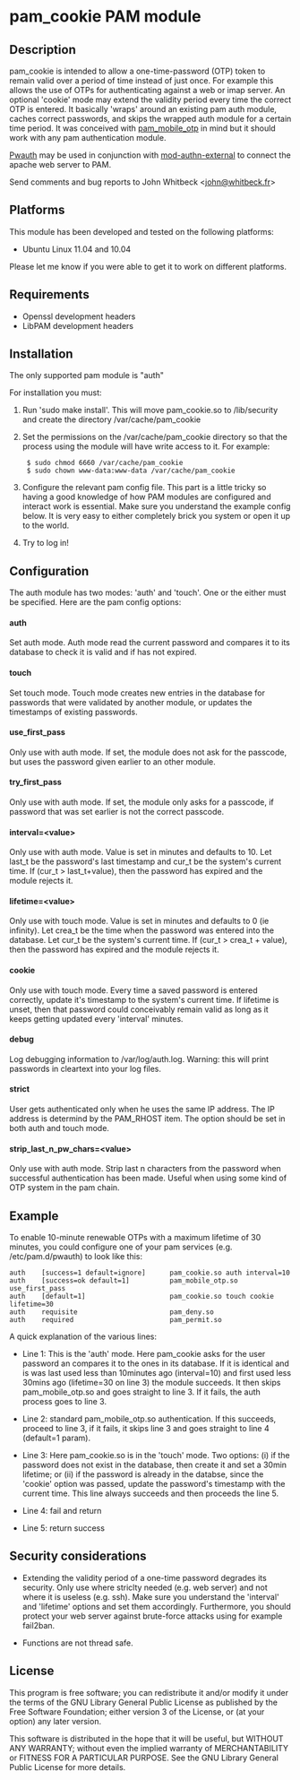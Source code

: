 pam_cookie PAM module
======================

Description
-----------

pam\_cookie is intended to allow a one-time-password (OTP) token to
remain valid over a period of time instead of just once. For example
this allows the use of OTPs for authenticating against a web or imap
server. An optional 'cookie' mode may extend the validity period every
time the correct OTP is entered. It basically 'wraps' around an
existing pam auth module, caches correct passwords, and skips the
wrapped auth module for a certain time period. It was conceived with
[pam_mobile_otp](http://motp.sourceforge.net) in mind but it should
work with any pam authentication module.

[Pwauth](http://code.google.com/p/pwauth/) may be used in conjunction
with [mod-authn-external](http://code.google.com/p/mod-auth-external/)
to connect the apache web server to PAM.

Send comments and bug reports to John Whitbeck &lt;john@whitbeck.fr&gt;

Platforms
---------

This module has been developed and tested on the following platforms:
* Ubuntu Linux 11.04 and 10.04

Please let me know if you were able to get it to work on different
platforms.


Requirements
-----------
* Openssl development headers
* LibPAM development headers


Installation
------------

The only supported pam module is "auth"

For installation you must:

1. Run 'sudo make install'. This will move pam_cookie.so to
   /lib/security and create the directory /var/cache/pam_cookie

2. Set the permissions on the /var/cache/pam_cookie directory so
that the process using the module will have write access to
it. For example:

        $ sudo chmod 6660 /var/cache/pam_cookie
        $ sudo chown www-data:www-data /var/cache/pam_cookie

3. Configure the relevant pam config file. This part is a little
tricky so having a good knowledge of how PAM modules are
configured and interact work is essential. Make sure you
understand the example config below. It is very easy to either
completely brick you system or open it up to the world.

4. Try to log in!



Configuration
-------------

The auth module has two modes: 'auth' and 'touch'. One or the either
must be specified. Here are the pam config options:

#### auth 
Set auth mode. Auth mode read the current password and compares it
to its database to check it is valid and if has not expired.


#### touch
Set touch mode. Touch mode creates new entries in the database
for passwords that were validated by another module, or updates
the timestamps of existing passwords.


#### use\_first\_pass       
Only use with auth mode. If set, the module does not ask for
the passcode, but uses the password given earlier to an other
module.


#### try\_first\_pass
Only use with auth mode. If set, the module only asks for a
passcode, if password that was set earlier is not the correct
passcode.


#### interval=&lt;value&gt;
Only use with auth mode. Value is set in minutes and defaults
to 10. Let last_t be the password's last timestamp and cur_t
be the system's current time. If (cur_t > last_t+value), then
the password has expired and the module rejects it.


#### lifetime=&lt;value&gt;
Only use with touch mode. Value is set in minutes and defaults
to 0 (ie infinity). Let crea_t be the time when the password
was entered into the database. Let cur_t be the system's
current time. If (cur_t > crea_t + value), then the password
has expired and the module rejects it.


#### cookie
Only use with touch mode. Every time a saved password is
entered correctly, update it's timestamp to the system's
current time. If lifetime is unset, then that password could
conceivably remain valid as long as it keeps getting updated
every 'interval' minutes.


#### debug
Log debugging information to /var/log/auth.log. Warning: this
will print passwords in cleartext into your log files.


#### strict
User gets authenticated only when he uses the same IP address.
The IP address is determind by the PAM_RHOST item. The option
should be set in both auth and touch mode.


#### strip_last_n_pw_chars=&lt;value&gt;
Only use with auth mode. Strip last n characters from the
password when successful authentication has been made. Useful
when using some kind of OTP system in the pam chain.



Example
-------

To enable 10-minute renewable OTPs with a maximum lifetime of 30 minutes, you could configure one of your pam services (e.g. /etc/pam.d/pwauth) to look like this:


    auth	[success=1 default=ignore]      pam_cookie.so auth interval=10
    auth	[success=ok default=1]          pam_mobile_otp.so use_first_pass
    auth	[default=1]                     pam_cookie.so touch cookie lifetime=30
    auth	requisite                       pam_deny.so
    auth	required                        pam_permit.so


A quick explanation of the various lines:

* Line 1: This is the 'auth' mode. Here pam_cookie asks for the user
password an compares it to the ones in its database. If it is
identical and is was last used less than 10minutes ago (interval=10)
and first used less 30mins ago (lifetime=30 on line 3) the module
succeeds. It then skips pam_mobile_otp.so and goes straight to line 3.
If it fails, the auth process goes to line 3.

* Line 2: standard pam_mobile_otp.so authentication. If this succeeds,
proceed to line 3, if it fails, it skips line 3 and goes straight to
line 4 (default=1 param).

* Line 3: Here pam_cookie.so is in the 'touch' mode. Two options: (i) if the password
does not exist in the database, then create it and set a 30min
lifetime; or (ii) if the password is already in the databse, since the
'cookie' option was passed, update the password's timestamp with the
current time. This line always succeeds and then proceeds the line 5.

* Line 4: fail and return

* Line 5: return success



Security considerations
-----------------------

* Extending the validity period of a one-time password degrades its
  security. Only use where striclty needed (e.g. web server) and not
  where it is useless (e.g. ssh). Make sure you understand the
  'interval' and 'lifetime' options and set them
  accordingly. Furthermore, you should protect your web server against
  brute-force attacks using for example fail2ban.

* Functions are not thread safe.


License
-------

This program is free software; you can redistribute it and/or
modify it under the terms of the GNU Library General Public
License as published by the Free Software Foundation; either
version 3 of the License, or (at your option) any later version.

This software is distributed in the hope that it will be useful,
but WITHOUT ANY WARRANTY; without even the implied warranty of
MERCHANTABILITY or FITNESS FOR A PARTICULAR PURPOSE.  See the GNU
Library General Public License for more details.

